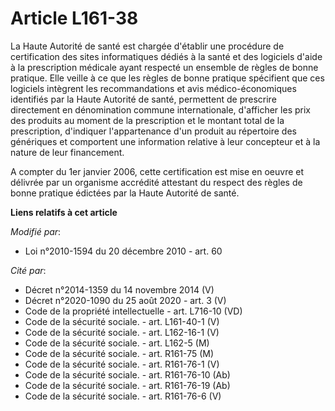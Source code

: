 # Article L161-38

La Haute Autorité de santé est chargée d'établir une procédure de certification des sites informatiques dédiés à la santé et
des logiciels d'aide à la prescription médicale ayant respecté un ensemble de règles de bonne pratique. Elle veille à ce que
les règles de bonne pratique spécifient que ces logiciels intègrent les recommandations et avis médico-économiques identifiés
par la Haute Autorité de santé, permettent de prescrire directement en dénomination commune internationale, d'afficher les
prix des produits au moment de la prescription et le montant total de la prescription, d'indiquer l'appartenance d'un produit
au répertoire des génériques et comportent une information relative à leur concepteur et à la nature de leur financement.

A compter du 1er janvier 2006, cette certification est mise en oeuvre et délivrée par un organisme accrédité attestant du
respect des règles de bonne pratique édictées par la Haute Autorité de santé.

**Liens relatifs à cet article**

_Modifié par_:

  - Loi n°2010-1594 du 20 décembre 2010 - art. 60

_Cité par_:

  - Décret n°2014-1359 du 14 novembre 2014 (V)
  - Décret n°2020-1090 du 25 août 2020 - art. 3 (V)
  - Code de la propriété intellectuelle - art. L716-10 (VD)
  - Code de la sécurité sociale. - art. L161-40-1 (V)
  - Code de la sécurité sociale. - art. L162-16-1 (V)
  - Code de la sécurité sociale. - art. L162-5 (M)
  - Code de la sécurité sociale. - art. R161-75 (M)
  - Code de la sécurité sociale. - art. R161-76-1 (V)
  - Code de la sécurité sociale. - art. R161-76-10 (Ab)
  - Code de la sécurité sociale. - art. R161-76-19 (Ab)
  - Code de la sécurité sociale. - art. R161-76-6 (V)
